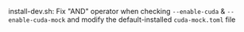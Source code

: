 install-dev.sh: Fix "AND" operator when checking `--enable-cuda` &amp; `--enable-cuda-mock` and modify the default-installed `cuda-mock.toml` file
